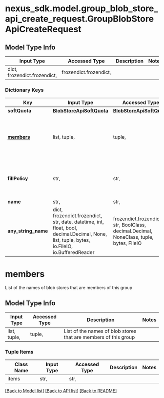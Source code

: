 # nexus_sdk.model.group_blob_store_api_create_request.GroupBlobStoreApiCreateRequest

## Model Type Info

| Input Type                   | Accessed Type          | Description | Notes |
| ---------------------------- | ---------------------- | ----------- | ----- |
| dict, frozendict.frozendict, | frozendict.frozendict, |             |

### Dictionary Keys

| Key                     | Input Type                                                                                                                                  | Accessed Type                                                                           | Description                                                        | Notes                                                      |
| ----------------------- | ------------------------------------------------------------------------------------------------------------------------------------------- | --------------------------------------------------------------------------------------- | ------------------------------------------------------------------ | ---------------------------------------------------------- |
| **softQuota**           | [**BlobStoreApiSoftQuota**](BlobStoreApiSoftQuota.md)                                                                                       | [**BlobStoreApiSoftQuota**](BlobStoreApiSoftQuota.md)                                   |                                                                    | [optional]                                                 |
| **[members](#members)** | list, tuple,                                                                                                                                | tuple,                                                                                  | List of the names of blob stores that are members of this group    | [optional]                                                 |
| **fillPolicy**          | str,                                                                                                                                        | str,                                                                                    |                                                                    | [optional] must be one of ["roundRobin", "writeToFirst", ] |
| **name**                | str,                                                                                                                                        | str,                                                                                    |                                                                    | [optional]                                                 |
| **any_string_name**     | dict, frozendict.frozendict, str, date, datetime, int, float, bool, decimal.Decimal, None, list, tuple, bytes, io.FileIO, io.BufferedReader | frozendict.frozendict, str, BoolClass, decimal.Decimal, NoneClass, tuple, bytes, FileIO | any string name can be used but the value must be the correct type | [optional]                                                 |

# members

List of the names of blob stores that are members of this group

## Model Type Info

| Input Type   | Accessed Type | Description                                                     | Notes |
| ------------ | ------------- | --------------------------------------------------------------- | ----- |
| list, tuple, | tuple,        | List of the names of blob stores that are members of this group |

### Tuple Items

| Class Name | Input Type | Accessed Type | Description | Notes |
| ---------- | ---------- | ------------- | ----------- | ----- |
| items      | str,       | str,          |             |

[[Back to Model list]](../../README.md#documentation-for-models) [[Back to API list]](../../README.md#documentation-for-api-endpoints) [[Back to README]](../../README.md)
